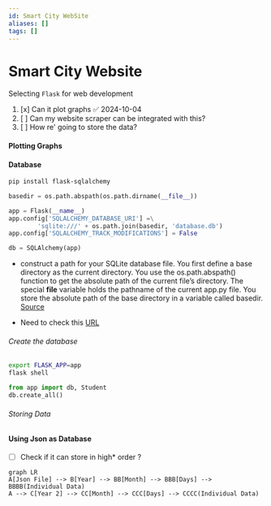 ```yaml
---
id: Smart City WebSite
aliases: []
tags: []
---
```


# Smart City Website

Selecting `Flask` for web development

1. [x] Can it plot graphs ✅ 2024-10-04
2. [ ] Can my website scraper can be integrated with this?
3. [ ] How re' going to store the data?

#### Plotting Graphs

#### Database

```bash
pip install flask-sqlalchemy
```

```python
basedir = os.path.abspath(os.path.dirname(__file__))

app = Flask(__name__)
app.config['SQLALCHEMY_DATABASE_URI'] =\
        'sqlite:///' + os.path.join(basedir, 'database.db')
app.config['SQLALCHEMY_TRACK_MODIFICATIONS'] = False

db = SQLAlchemy(app)
```

- construct a path for your SQLite database file. You first define a base directory as the current directory. You use the os.path.abspath() function to get the absolute path of the current file’s directory. The special **file** variable holds the pathname of the current app.py file. You store the absolute path of the base directory in a variable called basedir.
  [Source](https://www.digitalocean.com/community/tutorials/how-to-use-flask-sqlalchemy-to-interact-with-databases-in-a-flask-application)

- Need to check this [URL](https://www.digitalocean.com/community/tutorials/how-to-use-flask-sqlalchemy-to-interact-with-databases-in-a-flask-application)

###### Create the database

```bash
export FLASK_APP=app
flask shell
```

```python
from app import db, Student
db.create_all()
```

###### Storing Data

#### Using Json as Database
- [ ] Check if it can store in high\* order ?
```mermaid
graph LR
A[Json File] --> B[Year] --> BB[Month] --> BBB[Days] --> BBBB(Individual Data)
A --> C[Year 2] --> CC[Month] --> CCC[Days] --> CCCC(Individual Data)
```


